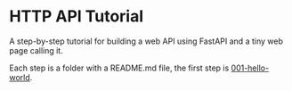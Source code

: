 # HTTP API Tutorial

A step-by-step tutorial for building a web API using FastAPI and a tiny web page calling it.

Each step is a folder with a README.md file, the first step is [001-hello-world](./001-hello-world/README.md).
